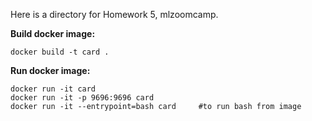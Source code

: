 Here is a directory for Homework 5, mlzoomcamp.


**Build docker image:**
```
docker build -t card .
```
**Run docker image:**
```
docker run -it card
docker run -it -p 9696:9696 card
docker run -it --entrypoint=bash card     #to run bash from image
```

